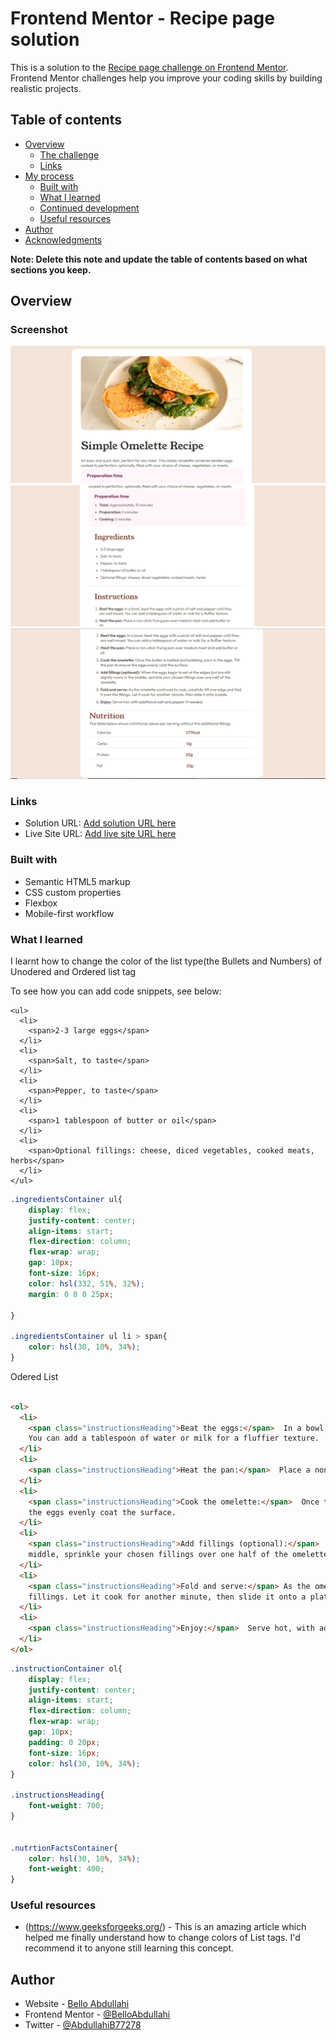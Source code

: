 # Frontend Mentor - Recipe page solution

This is a solution to the [Recipe page challenge on Frontend Mentor](https://www.frontendmentor.io/challenges/recipe-page-KiTsR8QQKm). Frontend Mentor challenges help you improve your coding skills by building realistic projects. 

## Table of contents

- [Overview](#overview)
  - [The challenge](#the-challenge)
  - [Links](#links)
- [My process](#my-process)
  - [Built with](#built-with)
  - [What I learned](#what-i-learned)
  - [Continued development](#continued-development)
  - [Useful resources](#useful-resources)
- [Author](#author)
- [Acknowledgments](#acknowledgments)

**Note: Delete this note and update the table of contents based on what sections you keep.**

## Overview

### Screenshot

![](./assets/images/Screenshot.png)
![](./assets/images/Screenshot2.png)
![](./assets/images/Screenshot3.png)


### Links

- Solution URL: [Add solution URL here](https://your-solution-url.com)
- Live Site URL: [Add live site URL here](https://your-live-site-url.com)

### Built with

- Semantic HTML5 markup
- CSS custom properties
- Flexbox
- Mobile-first workflow


### What I learned

I learnt how to change the color of the list type(the Bullets and Numbers) of Unodered and Ordered list tag

To see how you can add code snippets, see below:

```Unodered List
<ul>
  <li>
    <span>2-3 large eggs</span>
  </li>
  <li>
    <span>Salt, to taste</span>
  </li>
  <li>
    <span>Pepper, to taste</span>
  </li>
  <li>
    <span>1 tablespoon of butter or oil</span>
  </li>
  <li>
    <span>Optional fillings: cheese, diced vegetables, cooked meats, herbs</span>
  </li>
</ul>
```
```css
.ingredientsContainer ul{
    display: flex;
    justify-content: center;
    align-items: start;
    flex-direction: column;
    flex-wrap: wrap;
    gap: 10px;
    font-size: 16px;
    color: hsl(332, 51%, 32%);
    margin: 0 0 0 25px;

}

.ingredientsContainer ul li > span{
    color: hsl(30, 10%, 34%);
}
```
Odered List
```html

<ol>
  <li>
    <span class="instructionsHeading">Beat the eggs:</span>  In a bowl, beat the eggs with a pinch of salt and pepper until they are well mixed.
    You can add a tablespoon of water or milk for a fluffier texture.
  </li>
  <li>
    <span class="instructionsHeading">Heat the pan:</span>  Place a non-stick frying pan over medium heat and add butter or oil.
  </li>
  <li>
    <span class="instructionsHeading">Cook the omelette:</span>  Once the butter is melted and bubbling, pour in the eggs. Tilt the pan to ensure
    the eggs evenly coat the surface.
  </li>
  <li>
    <span class="instructionsHeading">Add fillings (optional):</span>  When the eggs begin to set at the edges but are still slightly runny in the
    middle, sprinkle your chosen fillings over one half of the omelette.
  </li>
  <li>
    <span class="instructionsHeading">Fold and serve:</span> As the omelette continues to cook, carefully lift one edge and fold it over the
    fillings. Let it cook for another minute, then slide it onto a plate.
  </li>
  <li>
    <span class="instructionsHeading">Enjoy:</span>  Serve hot, with additional salt and pepper if needed.
  </li>
</ol>
```
```css
.instructionContainer ol{
    display: flex;
    justify-content: center;
    align-items: start;
    flex-direction: column;
    flex-wrap: wrap;
    gap: 10px;
    padding: 0 20px;
    font-size: 16px;
    color: hsl(30, 10%, 34%);
}

.instructionsHeading{
    font-weight: 700;
}


.nutrtionFactsContainer{
    color: hsl(30, 10%, 34%);
    font-weight: 400;
}
```



### Useful resources

- (https://www.geeksforgeeks.org/) - This is an amazing article which helped me finally understand how to change colors of List tags. I'd recommend it to anyone still learning this concept.



## Author

- Website - [Bello Abdullahi](https://www.your-site.com)
- Frontend Mentor - [@BelloAbdullahi](https://www.frontendmentor.io/profile/BelloAbdullahi)
- Twitter - [@AbdullahiB77278](https://www.twitter.com/AbdullahiB77278)
